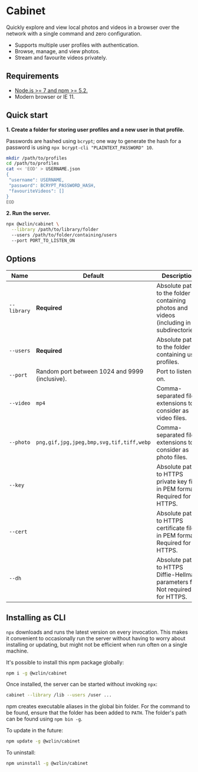 # Cabinet

Quickly explore and view local photos and videos in a browser over the network
with a single command and zero configuration.

- Supports multiple user profiles with authentication.
- Browse, manage, and view photos.
- Stream and favourite videos privately.

## Requirements

- [Node.js >= 7 and npm >= 5.2.](https://nodejs.org)
- Modern browser or IE 11.

## Quick start

**1\. Create a folder for storing user profiles and a new user in that profile.**

Passwords are hashed using `bcrypt`; one way to generate the hash for a password is using `npx bcrypt-cli "PLAINTEXT_PASSWORD" 10`.

```bash
mkdir /path/to/profiles
cd /path/to/profiles
cat << 'EOD' > USERNAME.json
{
 "username": USERNAME,
 "password": BCRYPT_PASSWORD_HASH,
 "favouriteVideos": []
}
EOD
``` 

**2\. Run the server.**

```bash
npx @wzlin/cabinet \
  --library /path/to/library/folder
  --users /path/to/folder/containing/users
  --port PORT_TO_LISTEN_ON
```

## Options

|Name|Default|Description|
|---|---|---|
|`--library`|**Required**|Absolute path to the folder containing photos and videos (including in subdirectories).|
|`--users`|**Required**|Absolute path to the folder containing user profiles.|
|`--port`|Random port between 1024 and 9999 (inclusive).|Port to listen on.|
|`--video`|`mp4`|Comma-separated file extensions to consider as video files.|
|`--photo`|`png,gif,jpg,jpeg,bmp,svg,tif,tiff,webp`|Comma-separated file extensions to consider as photo files.|
|`--key`||Absolute path to HTTPS private key file in PEM format. Required for HTTPS.|
|`--cert`||Absolute path to HTTPS certificate file in PEM format. Required for HTTPS.|
|`--dh`||Absolute path to HTTPS Diffie-Hellman parameters file. Not required for HTTPS.|

## Installing as CLI

`npx` downloads and runs the latest version on every invocation. This makes it convenient to occasionally run the server without having to worry about installing or updating, but might not be efficient when run often on a single machine.

It's possible to install this npm package globally:

```bash
npm i -g @wzlin/cabinet
```

Once installed, the server can be started without invoking `npx`:

```bash
cabinet --library /lib --users /user ...
```

npm creates executable aliases in the global bin folder. For the command to be found, ensure that the folder has been added to `PATH`. The folder's path can be found using `npm bin -g`.

To update in the future:

```bash
npm update -g @wzlin/cabinet
```

To uninstall:

```bash
npm uninstall -g @wzlin/cabinet
```

